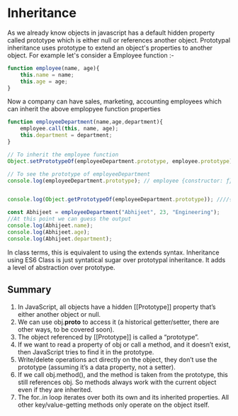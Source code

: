 # Inheritance 
As we already know objects in javascript has a default hidden property called prototype which is either null or references another object. Prototypal inheritance uses prototype to extend an object's properties to another object. For example let's consider a Employee function :- 

```js
function employee(name, age){
    this.name = name;
    this.age = age;
}
```

Now a company can have sales, marketing, accounting employees which can inherit the above emplopyee function properties 

```js
function employeeDepartment(name,age,department){
    employee.call(this, name, age);
    this.department = department;
}

// To inherit the employee function 
Object.setPrototypeOf(employeeDepartment.prototype, employee.prototype);

// To see the prototype of employeeDepartment
console.log(employeeDepartment.prototype); // employee {constructor: ƒ}


console.log(Object.getPrototypeOf(employeeDepartment.prototype)); ////{getName: ƒ, constructor: ƒ}

const Abhijeet = employeeDepartment("Abhijeet", 23, "Engineering");
//At this point we can guess the output 
console.log(Abhijeet.name);
console.log(Abhijeet.age);
console.log(Abhijeet.department);

```
In class terms, this is equivalent to using the extends syntax.
Inheritance using ES6 Class is just syntatical sugar over prototypal inheritance. It adds a level of abstraction over prototype.

## Summary 
1. In JavaScript, all objects have a hidden [[Prototype]] property that’s either another object or null.
2. We can use obj.__proto__ to access it (a historical getter/setter, there are other ways, to be covered soon).
3. The object referenced by [[Prototype]] is called a “prototype”.
4. If we want to read a property of obj or call a method, and it doesn’t exist, then JavaScript tries to find it in the prototype.
5. Write/delete operations act directly on the object, they don’t use the prototype (assuming it’s a data property, not a setter).
6. If we call obj.method(), and the method is taken from the prototype, this still references obj. So methods always work with the current object even if they are inherited.
7. The for..in loop iterates over both its own and its inherited properties. All other key/value-getting methods only operate on the object itself.